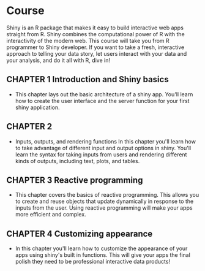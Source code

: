 # Course 
Shiny is an R package that makes it easy to build interactive web apps straight from R. Shiny combines the computational power of R with the interactivity of the modern web. This course will take you from R programmer to Shiny developer. If you want to take a fresh, interactive approach to telling your data story, let users interact with your data and your analysis, and do it all with R, dive in!

## CHAPTER 1 Introduction and Shiny basics
* This chapter lays out the basic architecture of a shiny app. You'll learn how to create the user interface and the server function for your first shiny application.

## CHAPTER 2
* Inputs, outputs, and rendering functions
In this chapter you'll learn how to take advantage of different input and output options in shiny. You'll learn the syntax for taking inputs from users and rendering different kinds of outputs, including text, plots, and tables.

## CHAPTER 3 Reactive programming
* This chapter covers the basics of reactive programming. This allows you to create and reuse objects that update dynamically in response to the inputs from the user. Using reactive programming will make your apps more efficient and complex.

## CHAPTER 4 Customizing appearance
* In this chapter you'll learn how to customize the appearance of your apps using shiny's built in functions. This will give your apps the final polish they need to be professional interactive data products!
